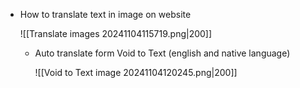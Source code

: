 - How to translate text in image on website 
  
  ![[Translate images 20241104115719.png|200]]
  
  - Auto translate form Void to Text (english and native language)
    
    ![[Void to Text image 20241104120245.png|200]]
    